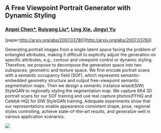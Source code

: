## A Free Viewpoint Portrait Generator with Dynamic Styling
### [Anpei Chen*](https://scholar.google.com/citations?user=fuR1FBwAAAAJ&hl=en), [Ruiyang Liu*](http://vic.shanghaitech.edu.cn/vrvc/en/people/ruiyang-liu/), [Ling Xie](https://scholar.google.com/citations?user=o5AJIyMAAAAJ&hl=en), [Jingyi Yu](http://vic.shanghaitech.edu.cn/vrvc/en/people/jingyi-yu/)
[paper:http://arxiv.org/abs/2007.03780](http://arxiv.org/abs/2007.03780)

Generating portrait images from a single latent space facing the problem of entangled attributes, making it difficult to explicitly adjust the generation on specific attributes, e.g., contour and viewpoint control or dynamic styling. Therefore, we propose to decompose the generation space into two subspaces: geometric and texture space. We first encode portrait scans with a semantic occupancy field (SOF), which represents semantic-embedded geometry structure and output free-viewpoint semantic segmentation maps. Then we design a semantic instance wised(SIW) StyleGAN to regionally styling the segmentation map. We capture 664 3D portrait scans for our SOF training and use real capture photos(FFHQ and CelebA-HQ) for SIW StyleGAN training. Adequate experiments show that our representations enable appearance consistent shape, pose, regional styles controlling, achieve state-of-the-art results, and generalize well in various application scenarios.

![](https://github.com/apchenstu/sofgan/blob/master/githubpage.gif)